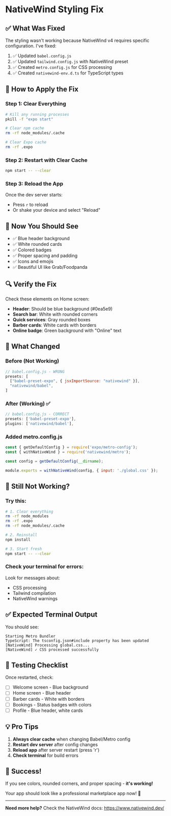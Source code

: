 # NativeWind Styling Fix

## ✅ What Was Fixed

The styling wasn't working because NativeWind v4 requires specific configuration. I've fixed:

1. ✅ Updated `babel.config.js`
2. ✅ Updated `tailwind.config.js` with NativeWind preset
3. ✅ Created `metro.config.js` for CSS processing
4. ✅ Created `nativewind-env.d.ts` for TypeScript types

## 🚀 How to Apply the Fix

### Step 1: Clear Everything
```bash
# Kill any running processes
pkill -f "expo start"

# Clear npm cache
rm -rf node_modules/.cache

# Clear Expo cache
rm -rf .expo
```

### Step 2: Restart with Clear Cache
```bash
npm start -- --clear
```

### Step 3: Reload the App
Once the dev server starts:
- Press `r` to reload
- Or shake your device and select "Reload"

## 🎨 Now You Should See

- ✅ Blue header background
- ✅ White rounded cards
- ✅ Colored badges
- ✅ Proper spacing and padding
- ✅ Icons and emojis
- ✅ Beautiful UI like Grab/Foodpanda

## 🔍 Verify the Fix

Check these elements on Home screen:
- **Header**: Should be blue background (#0ea5e9)
- **Search bar**: White with rounded corners
- **Quick services**: Gray rounded boxes
- **Barber cards**: White cards with borders
- **Online badge**: Green background with "Online" text

## 📝 What Changed

### Before (Not Working)
```javascript
// babel.config.js - WRONG
presets: [
  ["babel-preset-expo", { jsxImportSource: "nativewind" }],
  "nativewind/babel",
]
```

### After (Working) ✅
```javascript
// babel.config.js - CORRECT
presets: ['babel-preset-expo'],
plugins: ['nativewind/babel'],
```

### Added metro.config.js
```javascript
const { getDefaultConfig } = require('expo/metro-config');
const { withNativeWind } = require('nativewind/metro');

const config = getDefaultConfig(__dirname);

module.exports = withNativeWind(config, { input: './global.css' });
```

## 🐛 Still Not Working?

### Try this:
```bash
# 1. Clear everything
rm -rf node_modules
rm -rf .expo
rm -rf node_modules/.cache

# 2. Reinstall
npm install

# 3. Start fresh
npm start -- --clear
```

### Check your terminal for errors:
Look for messages about:
- CSS processing
- Tailwind compilation
- NativeWind warnings

## ✅ Expected Terminal Output

You should see:
```
Starting Metro Bundler
TypeScript: The tsconfig.json#include property has been updated
[NativeWind] Processing global.css...
[NativeWind] ✓ CSS processed successfully
```

## 📱 Testing Checklist

Once restarted, check:
- [ ] Welcome screen - Blue background
- [ ] Home screen - Blue header
- [ ] Barber cards - White with borders
- [ ] Bookings - Status badges with colors
- [ ] Profile - Blue header, white cards

## 💡 Pro Tips

1. **Always clear cache** when changing Babel/Metro config
2. **Restart dev server** after config changes
3. **Reload app** after server restart (press 'r')
4. **Check terminal** for build errors

## 🎉 Success!

If you see colors, rounded corners, and proper spacing - **it's working!** 

Your app should look like a professional marketplace app now! 🚀

---

**Need more help?** Check the NativeWind docs: https://www.nativewind.dev/
